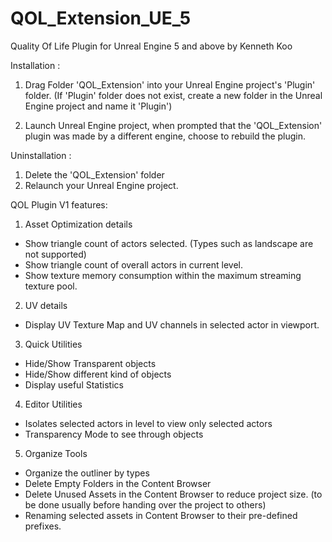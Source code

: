 # QOL_Extension_UE_5
 Quality Of Life Plugin for Unreal Engine  5 and above by Kenneth Koo

Installation :

1) Drag Folder 'QOL_Extension' into your Unreal Engine project's 'Plugin' folder.
(If 'Plugin' folder does not exist, create a new folder in the Unreal Engine project and name it 'Plugin')

2) Launch Unreal Engine project, when prompted that the 'QOL_Extension' plugin was made by a different engine,
choose to rebuild the plugin.

Uninstallation :

1) Delete the 'QOL_Extension' folder 
2) Relaunch your Unreal Engine project.

QOL Plugin V1 features:

1) Asset Optimization details
- Show triangle count of actors selected. (Types such as landscape are not supported)
- Show triangle count of overall actors in current level.
- Show texture memory consumption within the maximum streaming texture pool.

2) UV details
- Display UV Texture Map and UV channels in selected actor in viewport.

3) Quick Utilities
- Hide/Show Transparent objects
- Hide/Show different kind of objects
- Display useful Statistics

4) Editor Utilities
- Isolates selected actors in level to view only selected actors
- Transparency Mode to see through objects

5) Organize Tools
- Organize the outliner by types
- Delete Empty Folders in the Content Browser
- Delete Unused Assets in the Content Browser to reduce project size. (to be done usually before handing over the project to others)
- Renaming selected assets in Content Browser to their pre-defined prefixes.
